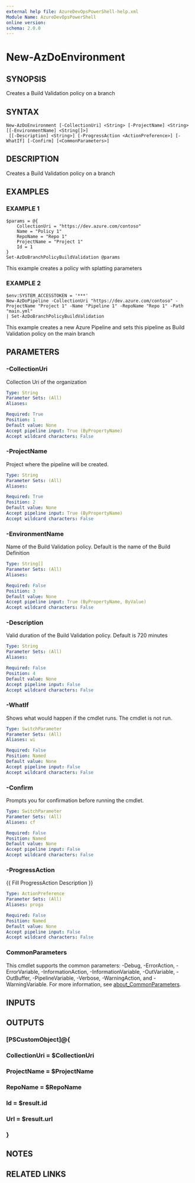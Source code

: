 ```yaml
---
external help file: AzureDevOpsPowerShell-help.xml
Module Name: AzureDevOpsPowerShell
online version:
schema: 2.0.0
---
```


# New-AzDoEnvironment

## SYNOPSIS
Creates a Build Validation policy on a branch

## SYNTAX

```
New-AzDoEnvironment [-CollectionUri] <String> [-ProjectName] <String> [[-EnvironmentName] <String[]>]
 [[-Description] <String>] [-ProgressAction <ActionPreference>] [-WhatIf] [-Confirm] [<CommonParameters>]
```

## DESCRIPTION
Creates a Build Validation policy on a branch

## EXAMPLES

### EXAMPLE 1
```
$params = @{
    CollectionUri = "https://dev.azure.com/contoso"
    Name = "Policy 1"
    RepoName = "Repo 1"
    ProjectName = "Project 1"
    Id = 1
}
Set-AzDoBranchPolicyBuildValidation @params
```

This example creates a policy with splatting parameters

### EXAMPLE 2
```
$env:SYSTEM_ACCESSTOKEN = '***'
New-AzDoPipeline -CollectionUri "https://dev.azure.com/contoso" -ProjectName "Project 1" -Name "Pipeline 1" -RepoName "Repo 1" -Path "main.yml"
| Set-AzDoBranchPolicyBuildValidation
```

This example creates a new Azure Pipeline and sets this pipeline as Build Validation policy on the main branch

## PARAMETERS

### -CollectionUri
Collection Uri of the organization

```yaml
Type: String
Parameter Sets: (All)
Aliases:

Required: True
Position: 1
Default value: None
Accept pipeline input: True (ByPropertyName)
Accept wildcard characters: False
```

### -ProjectName
Project where the pipeline will be created.

```yaml
Type: String
Parameter Sets: (All)
Aliases:

Required: True
Position: 2
Default value: None
Accept pipeline input: True (ByPropertyName)
Accept wildcard characters: False
```

### -EnvironmentName
Name of the Build Validation policy.
Default is the name of the Build Definition

```yaml
Type: String[]
Parameter Sets: (All)
Aliases:

Required: False
Position: 3
Default value: None
Accept pipeline input: True (ByPropertyName, ByValue)
Accept wildcard characters: False
```

### -Description
Valid duration of the Build Validation policy.
Default is 720 minutes

```yaml
Type: String
Parameter Sets: (All)
Aliases:

Required: False
Position: 4
Default value: None
Accept pipeline input: False
Accept wildcard characters: False
```

### -WhatIf
Shows what would happen if the cmdlet runs.
The cmdlet is not run.

```yaml
Type: SwitchParameter
Parameter Sets: (All)
Aliases: wi

Required: False
Position: Named
Default value: None
Accept pipeline input: False
Accept wildcard characters: False
```

### -Confirm
Prompts you for confirmation before running the cmdlet.

```yaml
Type: SwitchParameter
Parameter Sets: (All)
Aliases: cf

Required: False
Position: Named
Default value: None
Accept pipeline input: False
Accept wildcard characters: False
```

### -ProgressAction
{{ Fill ProgressAction Description }}

```yaml
Type: ActionPreference
Parameter Sets: (All)
Aliases: proga

Required: False
Position: Named
Default value: None
Accept pipeline input: False
Accept wildcard characters: False
```

### CommonParameters
This cmdlet supports the common parameters: -Debug, -ErrorAction, -ErrorVariable, -InformationAction, -InformationVariable, -OutVariable, -OutBuffer, -PipelineVariable, -Verbose, -WarningAction, and -WarningVariable. For more information, see [about_CommonParameters](http://go.microsoft.com/fwlink/?LinkID=113216).

## INPUTS

## OUTPUTS

### [PSCustomObject]@{
###   CollectionUri = $CollectionUri
###   ProjectName   = $ProjectName
###   RepoName      = $RepoName
###   Id            = $result.id
###   Url           = $result.url
### }
## NOTES

## RELATED LINKS
